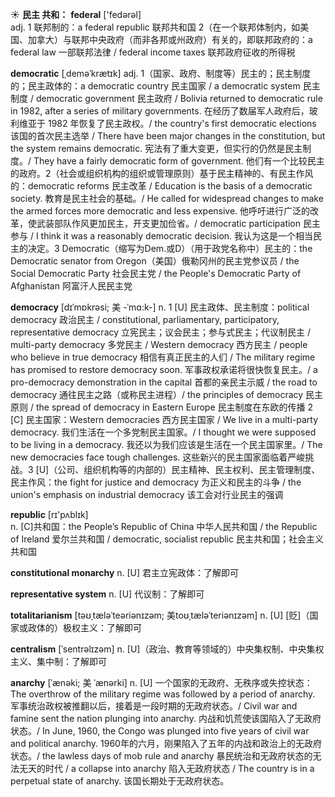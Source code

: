 ☀ <span class="category">**民主 共和：**</span>
<span class="vocabulary">**federal**</span> ['fedərəl]  
<span class="definition">adj. 1 联邦制的：</span>a federal republic 联邦共和国 <span class="definition">2（在一个联邦体制内，如美国、加拿大）与联邦中央政府（而非各邦或州政府）有关的，即联邦政府的：</span>a federal law 一部联邦法律 / federal income taxes 联邦政府征收的所得税
            
<span class="vocabulary">**democratic**</span> [ˌdeməˈkrætɪk]
<span class="definition">adj. 1（国家、政府、制度等）民主的；民主制度的；民主政体的：</span>a democratic country 民主国家 / a democratic system 民主制度 / democratic government 民主政府 / Bolivia returned to democratic rule in 1982, after a series of military governments. 在经历了数届军人政府后，玻利维亚于 1982 年恢复了民主政权。/ the country's first democratic elections 该国的首次民主选举 / There have been major changes in the constitution, but the system remains democratic. 宪法有了重大变更，但实行的仍然是民主制度。/ They have a fairly democratic form of government. 他们有一个比较民主的政府。<span class="definition">2（社会或组织机构的组织或管理原则）基于民主精神的、有民主作风的：</span>democratic reforms 民主改革 / Education is the basis of a democratic society. 教育是民主社会的基础。/ He called for widespread changes to make the armed forces more democratic and less expensive. 他呼吁进行广泛的改革，使武装部队作风更加民主，开支更加俭省。/ democratic participation 民主参与 / I think it was a reasonably democratic decision. 我认为这是一个相当民主的决定。<span class="definition">3 Democratic（缩写为Dem.或D）（用于政党名称中）民主的：</span>the Democratic senator from Oregon（美国）俄勒冈州的民主党参议员 / the Social Democratic Party 社会民主党 / the People's Democratic Party of Afghanistan 阿富汗人民民主党

<span class="vocabulary">**democracy**</span> [dɪˈmɒkrəsi; 美 -ˈmɑ:k-]
<span class="definition">n. 1 [U] 民主政体、民主制度：</span>political democracy 政治民主 / constitutional, parliamentary, participatory, representative democracy 立宪民主；议会民主；参与式民主；代议制民主 / multi-party democracy 多党民主 / Western democracy 西方民主 / people who believe in true democracy 相信有真正民主的人们 / The military regime has promised to restore democracy soon. 军事政权承诺将很快恢复民主。/ a pro-democracy demonstration in the capital 首都的亲民主示威 / the road to democracy 通往民主之路（或称民主进程）/ the principles of democracy 民主原则 / the spread of democracy in Eastern Europe 民主制度在东欧的传播 <span class="definition">2 [C] 民主国家：</span>Western democracies 西方民主国家 / We live in a multi-party democracy. 我们生活在一个多党制民主国家。/ I thought we were supposed to be living in a democracy. 我还以为我们应该是生活在一个民主国家里。/ The new democracies face tough challenges. 这些新兴的民主国家面临着严峻挑战。<span class="definition">3 [U]（公司、组织机构等的内部的）民主精神、民主权利、民主管理制度、民主作风：</span>the fight for justice and democracy 为正义和民主的斗争 / the union's emphasis on industrial democracy 该工会对行业民主的强调

<span class="vocabulary">**republic**</span> [rɪ'pʌblɪk]  
<span class="definition">n. [C]共和国：</span>the People’s Republic of China 中华人民共和国 / the Republic of Ireland 爱尔兰共和国 / democratic, socialist republic 民主共和国；社会主义共和国
           
<span class="vocabulary">**constitutional monarchy**</span>
<span class="definition">n. [U] 君主立宪政体：</span>了解即可

<span class="vocabulary">**representative system**</span>
<span class="definition">n. [U] 代议制：</span>了解即可

<span class="vocabulary">**totalitarianism**</span> [təʊˌtæləˈteəriənɪzəm; 美toʊˌtæləˈteriənɪzəm]
<span class="definition">n. [U] [贬]（国家或政体的）极权主义：</span>了解即可

<span class="vocabulary">**centralism**</span> [ˈsentrəlɪzəm]
<span class="definition">n. [U]（政治、教育等领域的）中央集权制、中央集权主义、集中制：</span>了解即可
           
<span class="vocabulary">**anarchy**</span> [ˈænəki; 美 ˈænərki]
<span class="definition">n. [U] 一个国家的无政府、无秩序或失控状态：</span>The overthrow of the military regime was followed by a period of anarchy. 军事统治政权被推翻以后，接着是一段时期的无政府状态。/ Civil war and famine sent the nation plunging into anarchy. 内战和饥荒使该国陷入了无政府状态。/ In June, 1960, the Congo was plunged into five years of civil war and political anarchy. 1960年的六月，刚果陷入了五年的内战和政治上的无政府状态。/ the lawless days of mob rule and anarchy 暴民统治和无政府状态的无法无天的时代 / a collapse into anarchy 陷入无政府状态 / The country is in a perpetual state of anarchy. 该国长期处于无政府状态。


